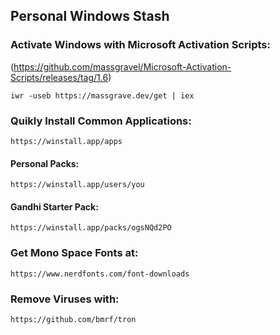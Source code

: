 ## Personal Windows Stash








### Activate Windows with Microsoft Activation Scripts:
(https://github.com/massgravel/Microsoft-Activation-Scripts/releases/tag/1.6)
```
iwr -useb https://massgrave.dev/get | iex
```
### Quikly Install Common Applications:
```
https://winstall.app/apps
```
#### Personal Packs:
```
https://winstall.app/users/you
```
#### Gandhi Starter Pack:
```
https://winstall.app/packs/ogsNQd2PO 
```
### Get Mono Space Fonts at:
```
https://www.nerdfonts.com/font-downloads
```
### Remove Viruses with: 
```
https://github.com/bmrf/tron
```
